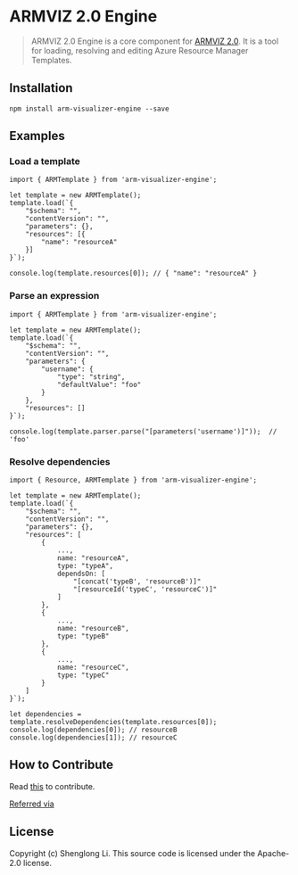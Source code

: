 # ARMVIZ 2.0 Engine
> ARMVIZ 2.0 Engine is a core component for [ARMVIZ 2.0](https://github.com/msshli/arm-visualizer). It is a tool for loading, resolving and editing Azure Resource Manager Templates.

## Installation

```
npm install arm-visualizer-engine --save
```

## Examples

### Load a template

```
import { ARMTemplate } from 'arm-visualizer-engine';

let template = new ARMTemplate();
template.load(`{
    "$schema": "",
    "contentVersion": "",
    "parameters": {},
    "resources": [{
        "name": "resourceA" 
    }]
}`);

console.log(template.resources[0]); // { "name": "resourceA" }
```

### Parse an expression


```
import { ARMTemplate } from 'arm-visualizer-engine';

let template = new ARMTemplate();
template.load(`{
    "$schema": "",
    "contentVersion": "",
    "parameters": {
        "username": {
            "type": "string",
            "defaultValue": "foo"
        }
    },
    "resources": []
}`);

console.log(template.parser.parse("[parameters('username')]"));  // 'foo'
```

### Resolve dependencies

```
import { Resource, ARMTemplate } from 'arm-visualizer-engine';

let template = new ARMTemplate();
template.load(`{
    "$schema": "",
    "contentVersion": "",
    "parameters": {},
    "resources": [
        {
            ...,
            name: "resourceA",
            type: "typeA",
            dependsOn: [
                "[concat('typeB', 'resourceB')]"
                "[resourceId('typeC', 'resourceC')]"
            ]
        },
        {
            ...,
            name: "resourceB",
            type: "typeB"
        },
        {
            ...,
            name: "resourceC",
            type: "typeC"
        }
    ]
}`);

let dependencies = template.resolveDependencies(template.resources[0]);
console.log(dependencies[0]); // resourceB
console.log(dependencies[1]); // resourceC

```

## How to Contribute
Read [this](https://github.com/msshli/arm-visualizer-engine/blob/master/CONTRIBUTING.md) to contribute.

[Referred via](https://github.com/joeybaker/generator-iojs)

## License

Copyright (c) Shenglong Li.
This source code is licensed under the Apache-2.0 license.
